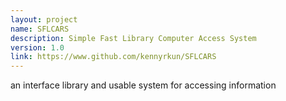 ```yaml
---
layout: project
name: SFLCARS
description: Simple Fast Library Computer Access System
version: 1.0
link: https://www.github.com/kennyrkun/SFLCARS
---
```


an interface library and usable system for accessing information